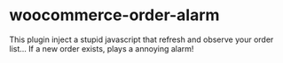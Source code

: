 woocommerce-order-alarm
=======================

This plugin inject a stupid javascript that refresh and observe your order list... If a new order exists, plays a annoying alarm!
